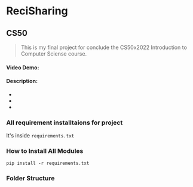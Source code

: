 # ReciSharing

## CS50
>This is my final project for conclude the CS50x2022 Introduction to Computer Sciense course.

#### Video Demo: 

#### Description:
-
-
-

### All requirement installtaions for project
It's inside ```requirements.txt``` 

### How to Install All Modules
``` pip install -r requirements.txt ```

### Folder Structure
